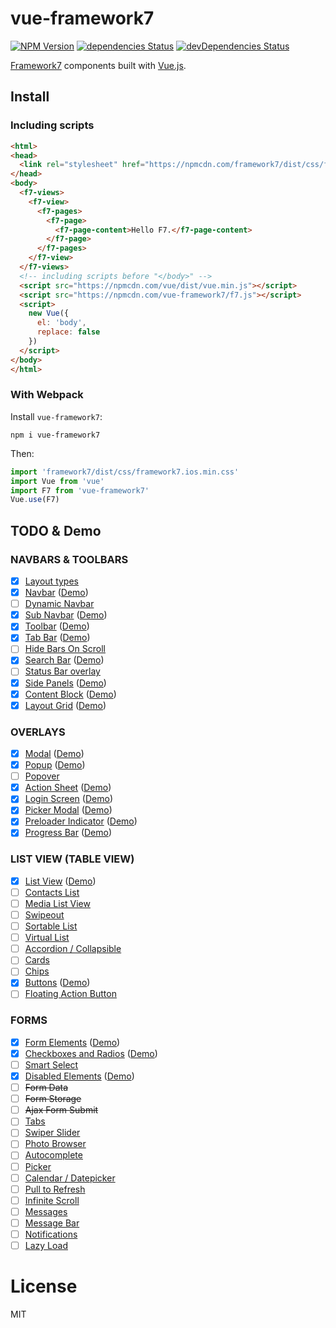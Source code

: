 # vue-framework7

[![NPM Version](https://img.shields.io/npm/v/vue-framework7.svg?style=flat-square)](https://www.npmjs.com/package/vue-framework7)
[![dependencies Status](https://img.shields.io/david/lmk123/vue-framework7.svg?style=flat-square)](https://david-dm.org/lmk123/vue-framework7)
[![devDependencies Status](https://img.shields.io/david/dev/lmk123/vue-framework7.svg?style=flat-square)](https://david-dm.org/lmk123/vue-framework7#info=devDependencies)

[Framework7](http://framework7.io/) components built with [Vue.js](http://vuejs.org/).

## Install

### Including scripts

```html
<html>
<head>
  <link rel="stylesheet" href="https://npmcdn.com/framework7/dist/css/framework7.ios.min.css">
</head>
<body>
  <f7-views>
    <f7-view>
      <f7-pages>
        <f7-page>
          <f7-page-content>Hello F7.</f7-page-content>
        </f7-page>
      </f7-pages>
    </f7-view>
  </f7-views>
  <!-- including scripts before "</body>" -->
  <script src="https://npmcdn.com/vue/dist/vue.min.js"></script>
  <script src="https://npmcdn.com/vue-framework7/f7.js"></script>
  <script>
    new Vue({
      el: 'body',
      replace: false
    })
  </script>
</body>
</html>
```

### With Webpack

Install `vue-framework7`:

```
npm i vue-framework7
```

Then:

```js
import 'framework7/dist/css/framework7.ios.min.css'
import Vue from 'vue'
import F7 from 'vue-framework7'
Vue.use(F7)
```

## TODO & Demo

### NAVBARS & TOOLBARS

 - [x] [Layout types](http://framework7.io/docs/navbar-toolbar-layouts.html)
 - [x] [Navbar](http://framework7.io/docs/navbar.html) ([Demo](http://f7.limingkai.cn/#!/navbar))
 - [ ] [Dynamic Navbar](http://framework7.io/docs/dynamic-navbar.html)
 - [x] [Sub Navbar](http://framework7.io/docs/sub-navbar.html) ([Demo](http://f7.limingkai.cn/#!/navbar))
 - [x] [Toolbar](http://framework7.io/docs/toolbar.html) ([Demo](http://f7.limingkai.cn/#!/toolbar))
 - [x] [Tab Bar](http://framework7.io/docs/tabbar.html) ([Demo](http://f7.limingkai.cn/#!/tabbar))
 - [ ] [Hide Bars On Scroll](http://framework7.io/docs/hide-bars-on-scroll.html)
 - [x] [Search Bar](http://framework7.io/docs/searchbar.html) ([Demo](http://f7.limingkai.cn/#!/searchbar))
 - [ ] [Status Bar overlay](http://framework7.io/docs/status-bar.html)
 - [x] [Side Panels](http://framework7.io/docs/side-panels.html) ([Demo](http://f7.limingkai.cn/#!/side))
 - [x] [Content Block](http://framework7.io/docs/content-block.html) ([Demo](http://f7.limingkai.cn/#!/content-block))
 - [x] [Layout Grid](http://framework7.io/docs/grid.html) ([Demo](http://f7.limingkai.cn/#!/grid))

### OVERLAYS

 - [x] [Modal](http://framework7.io/docs/modal.html) ([Demo](http://f7.limingkai.cn/#!/modal))
 - [x] [Popup](http://framework7.io/docs/popup.html) ([Demo](http://f7.limingkai.cn/#!/popup))
 - [ ] [Popover](http://framework7.io/docs/popover.html)
 - [x] [Action Sheet](http://framework7.io/docs/action-sheet.html) ([Demo](http://f7.limingkai.cn/#!/actions))
 - [x] [Login Screen](http://framework7.io/docs/login-screen.html) ([Demo](http://f7.limingkai.cn/#!/login))
 - [x] [Picker Modal](http://framework7.io/docs/picker-modal.html) ([Demo](http://f7.limingkai.cn/#!/picker-modal))
 - [x] [Preloader Indicator](http://framework7.io/docs/preloader.html) ([Demo](http://f7.limingkai.cn/#!/preloader))
 - [x] [Progress Bar](http://framework7.io/docs/progressbar.html) ([Demo](http://f7.limingkai.cn/#!/progressbar))

### LIST VIEW (TABLE VIEW)

 - [x] [List View](http://framework7.io/docs/list-view.html) ([Demo](http://f7.limingkai.cn/#!/list))
 - [ ] [Contacts List](http://framework7.io/docs/contacts-list.html)
 - [ ] [Media List View](http://framework7.io/docs/media-list-view.html)
 - [ ] [Swipeout](http://framework7.io/docs/swipeout.html)
 - [ ] [Sortable List](http://framework7.io/docs/sortable-list.html)
 - [ ] [Virtual List](http://framework7.io/docs/virtual-list.html)
 - [ ] [Accordion / Collapsible](http://framework7.io/docs/accordion.html)
 - [ ] [Cards](http://framework7.io/docs/cards.html)
 - [ ] [Chips](http://framework7.io/docs/chips.html)
 - [x] [Buttons](http://framework7.io/docs/buttons.html) ([Demo](http://f7.limingkai.cn/#!/buttons))
 - [ ] [Floating Action Button](http://framework7.io/docs/floating-action-button.html)

### FORMS

 - [x] [Form Elements](http://framework7.io/docs/form-elements.html) ([Demo](http://f7.limingkai.cn/#!/form))
 - [x] [Checkboxes and Radios](http://framework7.io/docs/checkboxes-radios.html) ([Demo](http://f7.limingkai.cn/#!/form))
 - [ ] [Smart Select](http://framework7.io/docs/smart-select.html)
 - [x] [Disabled Elements](http://framework7.io/docs/disabled-elements.html) ([Demo](http://f7.limingkai.cn/#!/form))
 - [ ] ~~Form Data~~
 - [ ] ~~Form Storage~~
 - [ ] ~~Ajax Form Submit~~
 - [ ] [Tabs](http://framework7.io/docs/tabs.html)
 - [ ] [Swiper Slider](http://framework7.io/docs/swiper.html)
 - [ ] [Photo Browser](http://framework7.io/docs/photo-browser.html)
 - [ ] [Autocomplete](http://framework7.io/docs/autocomplete.html)
 - [ ] [Picker](http://framework7.io/docs/picker.html)
 - [ ] [Calendar / Datepicker](http://framework7.io/docs/calendar.html)
 - [ ] [Pull to Refresh](http://framework7.io/docs/pull-to-refresh.html)
 - [ ] [Infinite Scroll](http://framework7.io/docs/infinite-scroll.html)
 - [ ] [Messages](http://framework7.io/docs/messages.html)
 - [ ] [Message Bar](http://framework7.io/docs/messagebar.html)
 - [ ] [Notifications](http://framework7.io/docs/notifications.html)
 - [ ] [Lazy Load](http://framework7.io/docs/lazy-load.html)

# License

MIT
